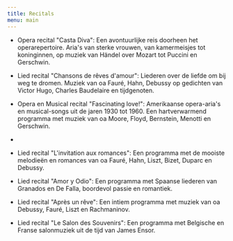 ```yaml
---
title: Recitals
menu: main
---
```


* Opera recital "Casta Diva": Een avontuurlijke reis doorheen het operarepertoire. Aria's van sterke vrouwen, van kamermeisjes tot koninginnen, op muziek van Händel over Mozart tot Puccini en Gerschwin.
  
* Lied recital "Chansons de rêves d'amour": Liederen over de liefde om bij weg te dromen. Muziek van oa Fauré, Hahn, Debussy op gedichten van Victor Hugo, Charles Baudelaire en tijdgenoten.
  
*  Opera en Musical recital "Fascinating love!": Amerikaanse opera-aria's en musical-songs uit de jaren 1930 tot 1960. Een hartverwarmend programma met muziek van oa Moore, Floyd, Bernstein, Menotti en Gerschwin.
* 
* Lied recital "L'invitation aux romances": Een programma met de mooiste melodieën en romances van oa Fauré, Hahn, Liszt, Bizet, Duparc en Debussy.

* Lied recital "Amor y Odio": Een programma met Spaanse liederen van Granados en De Falla, boordevol passie en romantiek.
  
* Lied recital "Après un rêve": Een intiem programma met muziek van oa Debussy, Fauré, Liszt en Rachmaninov.
  
* Lied recital "Le Salon des Souvenirs": Een programma met Belgische en Franse salonmuziek uit de tijd van James Ensor.
